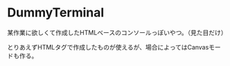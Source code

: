 # DummyTerminal

某作業に欲しくて作成したHTMLベースのコンソールっぽいやつ。（見た目だけ）

とりあえずHTMLタグで作成したものが使えるが、場合によってはCanvasモードも作る。
